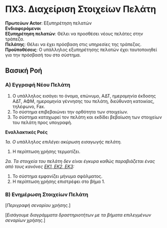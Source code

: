# ΠΧ3. Διαχείριση Στοιχείων Πελάτη

**Πρωτεύων Actor**: Εξυπηρέτηση πελατών  
**Ενδιαφερόμενοι**  
**Εξυπηρέτηση πελατών**: Θέλει να προσθέσει νέους πελάτες στην τράπεζα.  
**Πελάτης**: Θέλει να έχει πρόσβαση στις υπηρεσίες της τράπεζας.  
**Προϋποθέσεις**: Ο υπάλληλος εξυπηρέτησης πελατών έχει ταυτοποιηθεί για την πρόσβασή του στο σύστημα.  

## Βασική Ροή

### Α) Εγγραφή Νέου Πελάτη
1. Ο υπάλληλος εισάγει το όνομα, επώνυμο, ΑΔΤ, ημερομηνία έκδοσης ΑΔΤ, ΑΦΜ, ημερομηνία γέννησης του πελάτη, διεύθυνση κατοικίας, τηλέφωνο, Fax.
2. Το σύστημα επιβεβαιώνει την ορθότητα των στοιχείων.
3. Το σύστημα καταχωρεί τον πελάτη και εκδίδει βεβαίωση των στοιχείων του πελάτη προς υπογραφή.

**Εναλλακτικές Ροές**

*1α. Ο υπάλληλος επιλέγει ακύρωση εισαγωγής πελάτη.*
1. Η περίπτωση χρήσης τερματίζει.

*2α. Τα στοιχεία του πελάτη δεν είναι έγκυρα καθώς παραβιάζεται ένας από τους κανόνες [ΕΚ1, ΕΚ2, ΕΚ3](software-requirements.html#business-rules):*
1. Το σύστημα εμφανίζει μήνυμα σφάλματος.
2. Η περίπτωση χρήσης επιστρέφει στο βήμα 1.

### Β) Ενημέρωση Στοιχείων Πελάτη

\[*Περιγραφή σεναρίου χρήσης.*\]

\[*Εισάγουμε διαγράμματα δραστηριοτήτων με τα βήματα επιλεγμένων σεναρίων χρήσης.*\]
